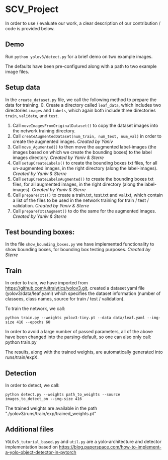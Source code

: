 # SCV_Project

In order to use / evaluate our work, a clear description of our contribution / code is provided below.

## Demo
Run `python yolov3/detect.py` for a brief demo on two example images.

The defaults have been pre-configured along with a path to two example image files.

## Setup data
In the `create_dataset.py` file, we call the following method to prepare the data for training.
0. Create a directory called `leaf_data`, which includes two directories `images` and `labels`, which again both include three directories `train`, `validate`, and `test`.
1. Call `moveImagesFromOriginalDataset()` to copy the dataset images into the network training directory.
2. Call `createAugmentedDataset(num_train, num_test, num_val)` in order to create the augmented images. *Created by Yaniv*
3. Call `move_Agumented()` to then move the augmented label-images (the images based on which we create the bounding boxes) to the label images directory. *Created by Yaniv & Sterre*
4. Call `setupCreateLabels()` to create the bounding boxes txt files, for all un-augmented images, in the right directory (along the label-images). *Created by Yaniv & Sterre*
5. Call `setupCreateLabelsAugmented()` to create the bounding boxes txt files, for all augmented images, in the right directory (along the label-images). *Created by Yaniv & Sterre*
6. Call `prepareTxts()` to create a train.txt, test.txt and val.txt, which contain a list of the files to be used in the network training for train / test / validation. *Created by Yaniv & Sterre*  
7. Call `prepareTxtsAugment()` to do the same for the augmented images. *Created by Yaniv & Sterre*

## Test bounding boxes:
In the file `show_bounding_boxes.py` we have implemented functionality to show bounding boxes, for bounding box testing purposes. *Created by Sterre*

## Train
In order to train, we have imported from https://github.com/ultralytics/yolov3.git, created a dataset yaml file (yolov3/data/leaf.yaml) which specifies the dataset information (number of classees, class names, source for train / test / validation).

To train the network, we call: 

```
python train.py --weights yolov3-tiny.pt --data data/leaf.yaml --img-size 416 --epochs 60
```

In order to avoid a large number of passed parameters, all of the above have been changed into the parsing-default, so one can also only call: python train.py

The results, along with the trained weights, are automatically generated into runs/train/expX.

## Detection
In order to detect, we call: 

```
python detect.py --weights path_to_weights --source images_to_detect_on --img-size 416
```
The trained weights are available in the path "./yolov3/runs/train/exp/trained_weights.pt"

## Additional files
`YOLOv3_tutorial_based.py` and `util.py` are a yolo-architecture and detector implementation based on https://blog.paperspace.com/how-to-implement-a-yolo-object-detector-in-pytorch
